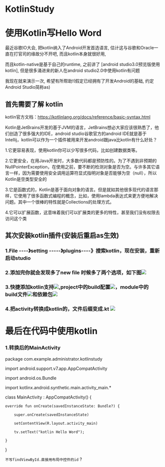 # KotlinStudy
使用Kotlin写Hello Word
========================
最近谷歌IO大会, 把kotlin纳入了Android开发首选语言, 估计这与谷歌和Oracle一直在打官司的缘故分不开吧, 而且kotlin本身就很好用,

而且kotlin-native是基于自己的runtime, 之前讲了 [android studio3.0预览版使用kotlin], 但是很多涌进来的新人在android studio2.0中使用kotlin有问题

我现在就来演示一次, 希望有所帮助!(假定已经拥有了开发Android的基础, 约定Android Studio简称as)

首先需要了解 kotlin
-------------------
kotlin官方文档：https://kotlinlang.org/docs/reference/basic-syntax.html

Kotlin是JetBrains开发的基于JVM的语言，JetBrains想必大家应该很熟悉了，他们创造了很多强大的IDE，android studio谷歌官方的android IDE就是基于Intellij，kotlin可以作为一个插件被用来开发android跟java比kotlin有什么好处？

1.它更容易表现，使用kotlin你可以少写很多代码，比如创建数据类等。

2.它更安全，在用Java开发时，大多数代码都是预防性的。为了不遇到非预期的NullPointerException，在使用之前，要不断的检测对象是否为空。与许多其它语言一样，因为需要使用安全调用运算符显式指明对象是否能够为空（null），所以Kotlin是空类型安全的

3.它是函数式的，Kotlin是基于面向对象的语言。但是就如其他很多现代的语言那样，它使用了很多函数式编程的概念，比如，使用lambda表达式来更方便地解决问题。其中一个很棒的特性就是Collections的处理方式。

4.它可以扩展函数，这意味着我们可以扩展类的更多的特性，甚至我们没有权限去访问这个类




其次安装kotlin插件(安装后重启as生效)
-----------------------------


### 1.File ----》setting -----》plugins----》搜索kotlin，现在安装，重新启动studio
### 2.添加完你就会发现多了new file 时候多了两个选项，如下图![](https://github.com/libin-Android/KotlinStudyOne/blob/master/a.png)
### 3.快捷添加kotlin支持![](https://github.com/libin-Android/KotlinStudyOne/blob/master/b.png),project中的build配置![](https://github.com/libin-Android/KotlinStudyOne/blob/master/c.png)，module中的build文件![](https://github.com/libin-Android/KotlinStudyOne/blob/master/d.png)和依赖包![](https://github.com/libin-Android/KotlinStudyOne/blob/master/e.png)
### 4.把activity转换成kotlin的，文件后缀变成.kt ![](https://github.com/libin-Android/KotlinStudyOne/blob/master/f.png)

最后在代码中使用kotlin
==========================
### 1.转换后的MainActivity
   package com.example.administrator.kotlinstudy

import android.support.v7.app.AppCompatActivity

import android.os.Bundle

import kotlinx.android.synthetic.main.activity_main.*

class MainActivity : AppCompatActivity() {

    override fun onCreate(savedInstanceState: Bundle?) {
    
        super.onCreate(savedInstanceState)
        
        setContentView(R.layout.activity_main)
        
        tv.setText("kotlin Hello Word");
        
    }
    
}

 ` 不写findViewById.直接用布局中控件的id `
 ? 

